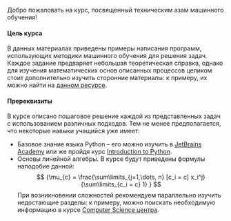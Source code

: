 Добро пожаловать на курс, посвященный техническим азам машинного обучения!

#### Цель курса

В данных материалах приведены примеры написания программ, использующих методики машинного обучения для решения задач. Каждое задание предваряет небольшая теоретическая справка, однако для изучения математических основ описанных процессов целиком стоит дополнительно изучить сторонние материалы: к примеру, их можно найти на [данном ресурсе](http://www.machinelearning.ru/).

#### Пререквизиты

В курсе описано пошаговое решение каждой из представленных задач с использованием различных подходов. Тем не менее предполагается, что некоторые навыки учащийся уже имеет:
 * Базовое знание языка Python – его можно изучить в [JetBrains Academy](https://hyperskill.org/onboarding/?track=python) или же пройдя курс [Introduction to Python](https://stepik.org/course/238/promo).
 * Основы линейной алгебры. В курсе будут приведены формулы наподобие данной: 
 $$ {\mu_{c} = \frac{\sum\limits_{j=1,\dots, n} [c_i = c] x_i^j}{\sum\limits_{c_i = c} 1} } $$
 При возникновении сложностей рекомендуем параллельно изучить недостающие разделы: к примеру, можно поискать необходимую информацию в курсе [Computer Science центра](https://stepik.org/course/91/promo).
 